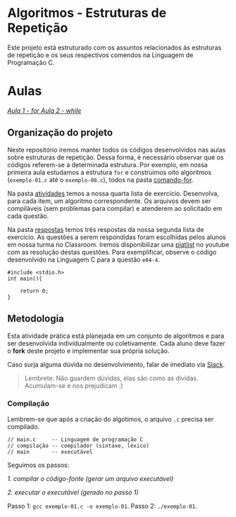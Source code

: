 # Algoritmos - Estruturas de Repetição

Este projeto está estruturado com os assuntos relacionados às estruturas de repetição e os seus respectivos comendos na Linguagem de Programação C.

# Aulas

*[Aula 1 - for ](https://github.com/ifpb-disciplinas-2020-2/controle-algoritmos-repeticao/commit/a89b16cc3ec82532eeb96be67e679f144b026e28)* 
*[Aula 2 - while ](https://github.com/ifpb-disciplinas-2020-2/controle-algoritmos-repeticao/commit/ff7c95eb665641654eca571948530d042204bf5d)* 


## Organização do projeto

Neste repositório iremos manter todos os códigos desenvolvidos nas aulas sobre estruturas de repetição. Dessa forma, é necessário observar que os códigos referem-se a determinada estrutura. Por exemplo, em nossa primeira aula estudamos a estrutura `for` e construimos oito algoritmos (`exemplo-01.c` até o `exemplo-08.c`), todos na pasta [comando-for](/comando-for).

Na pasta [atividades](/atividades) temos a nossa quarta lista de exercício. Desenvolva, para cada item, um algoritmo correspondente.
Os arquivos devem ser compiláveis (sem problemas para compilar) e atenderem ao solicitado em cada questão.

Na pasta [respostas](/respostas) temos três respostas da nossa segunda lista de exercício. As questões a serem respondidas foram escolhidas pelos alunos em nossa turma no Classroom. Iremos disponibilizar uma  [platlist](/respostas) no youtube com as resolução destas questões. 
Para exemplificar, observe o código desenvolvido na Linguagem C para a questão `e04-4`.

```
#include <stdio.h> 
int main(){    
   
    return 0;
}
```

## Metodologia

Esta atividade prática está planejada em um conjunto de algoritmos e para ser desenvolvida individualmente ou coletivamente. 
Cada aluno deve fazer o __fork__ deste projeto e implementar sua própria solução. 

Caso surja alguma dúvida no desenvolvimento, falar de imediato via [Slack](https://ifpb20202algo-ca55489.slack.com/archives/C01R432V3C6). 

> Lembrete: Não guardem dúvidas, elas são como as dívidas. Acumulam-se e nos prejudicam :)

### Compilação

Lembrem-se que após a criação do algotimos, o arquivo `.c` precisa ser compilado.

```
// main.c     -- Linguagem de programação C
// compilação -- compilador (sintaxe, léxico)
// main       -- executável
```

Seguimos os passos:

*1. compilar o código-fonte (gerar um arquivo executável)*

*2. executar o executável (gerado no passo 1)*

Passo 1: `gcc exemplo-01.c -o exemplo-01`.
Passo 2: `./exemplo-01`.
